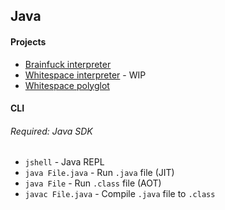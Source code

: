 ## Java

#### Projects

- [Brainfuck interpreter](brainfuck-interpreter)
- [Whitespace interpreter](whitespace-interpreter) - WIP
- [Whitespace polyglot](whitespace-polyglot)

#### CLI
###### Required: Java SDK

- `jshell` - Java REPL
- `java File.java` - Run `.java` file (JIT)
- `java File` - Run `.class` file (AOT)
- `javac File.java` - Compile `.java` file to `.class`
